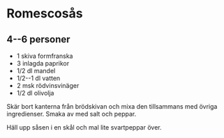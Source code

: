 # Romescosås

## 4--6 personer

-   1 skiva formfranska
-   3 inlagda paprikor
-   1/2 dl mandel
-   1/2--1 dl vatten
-   2 msk rödvinsvinäger
-   1/2 dl olivolja

Skär bort kanterna från brödskivan och mixa den tillsammans med övriga
ingredienser. Smaka av med salt och peppar.

Häll upp såsen i en skål och mal lite svartpeppar över.
